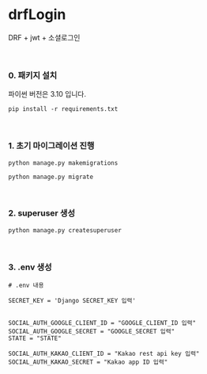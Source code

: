 # drfLogin
DRF + jwt + 소셜로그인

<br>

### 0. 패키지 설치

파이썬 버전은 3.10 입니다.

```pip install -r requirements.txt```

<br>

### 1. 초기 마이그레이션 진행

```python manage.py makemigrations```

```python manage.py migrate```

<br>

### 2. superuser 생성

```python manage.py createsuperuser```

<br>

### 3. .env 생성

```
# .env 내용
    
SECRET_KEY = 'Django SECRET_KEY 입력'


SOCIAL_AUTH_GOOGLE_CLIENT_ID = "GOOGLE_CLIENT_ID 입력"
SOCIAL_AUTH_GOOGLE_SECRET = "GOOGLE_SECRET 입력"
STATE = "STATE"

SOCIAL_AUTH_KAKAO_CLIENT_ID = "Kakao rest api key 입력"
SOCIAL_AUTH_KAKAO_SECRET = "Kakao app ID 입력" 
```
